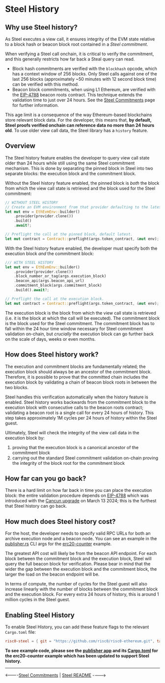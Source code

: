 # Steel History

## Why use Steel history?

As Steel executes a view call, it ensures integrity of the EVM state relative to a block hash or beacon block root contained in a _Steel commitment_.

When verifying a Steel call onchain, it is critical to verify the commitment, and this generally restricts how far back a Steal query can read.

* Block hash commitments are verified with the `blockhash` opcode, which has a context window of 256 blocks.
  Only Steel calls against one of the last 256 blocks (approximately ~50 minutes with 12 second block time) can be verified with this method.
* Beacon block commitments, when using L1 Ethereum, are verified with the [EIP-4788] beacon roots contract.
  This technique extends the validation time to just over 24 hours.
  See the [Steel Commitments] page for further information.

This age limit is a consequence of the way Ethereum-based blockchains store relevant block data.
For the developer, this means that, **by default, Steel proofs verified onchain can reference data no more than 24 hours old**.
To use older view call data, the Steel library has a `history` feature. 

## Overview

The Steel history feature enables the developer to query view call state older than 24 hours while still using the same Steel commitment mechanism.
This is done by separating the pinned block in Steel into two separate blocks: the execution block and the commitment block. 

Without the Steel history feature enabled, the pinned block is *both* the block from which the view call state is retrieved and the block used for the Steel commitment:

```rust
// WITHOUT STEEL HISTORY
// Create an EVM environment from that provider defaulting to the latest block.
let mut env = EthEvmEnv::builder()
    .provider(provider.clone())
    .build()
    .await?;

// Preflight the call at the pinned block, default latest.
let mut contract = Contract::preflight(args.token_contract, &mut env);
```

With the Steel history feature enabled, the developer must specify both the execution block *and* the commitment block:

```rust
/// WITH STEEL HISTORY
let mut env = EthEvmEnv::builder()
    .provider(provider.clone())
    .block_number_or_tag(args.execution_block)
    .beacon_api(args.beacon_api_url)
    .commitment_block(args.commitment_block)
    .build().await?;

// Preflight the call at the execution block.
let mut contract = Contract::preflight(args.token_contract, &mut env);
```

The execution block is the block from which the view call state is retrieved
(i.e. it is the block at which the call will be executed).
The commitment block is the block used for the Steel commitment.
The commitment block has to fall within the 24 hour time window necessary for Steel commitment validation on-chain, but *crucially* the execution block can go further back on the scale of days, weeks or even months. 

## How does Steel history work?

The execution and commitment blocks are fundamentally related;
the execution block should always be an ancestor of the commitment block.
Therefore, it is possible to prove that the committed chain includes the execution block by validating a chain of beacon block roots in between the two blocks.

Steel handles this verification automatically when the history feature is enabled.
Steel history works backwards from the commitment block to the execution block with consecutive calls to the beacon roots contract;
validating a beacon root is a single call for every 24 hours of history.
This step takes approximately 1M cycles per 24 hours of history within the Steel guest. 

Ultimately, Steel will check the integrity of the view call data in the execution block by:

1. proving that the execution block is a canonical ancestor of the commitment block
2. carrying out the standard Steel commitment validation on-chain proving the integrity of the block root for the commitment block

## How far can you go back?

There is a hard limit on how far back in time you can place the execution block:
the entire validation procedure depends on [EIP-4788] which was introduced with the [Cancun upgrade] on March 13 2024;
this is the furthest that Steel history can go back.

## How much does Steel history cost? 

For the host, the developer needs to specify valid RPC URLs for both an archive execution node and a beacon node.
You can see an example in the [publisher.rs] CLI args for the [erc20-counter] example.

The greatest API cost will likely be from the beacon API endpoint.
For each block between the commitment block and the execution block, Steel will query the full beacon block for verification.
Please bear in mind that the wider the gap between the execution block and the commitment block, the larger the load on the beacon endpoint will be. 

In terms of compute, the number of cycles for the Steel guest will also increase linearly with the number of blocks between the commitment block and the execution block.
For every extra 24 hours of history, this is around 1 million cycles in the Steel guest.

## Enabling Steel History

To enable Steel History, you can add these feature flags to the relevant `Cargo.toml` file:

```toml
risc0-steel = { git = "https://github.com/risc0/risc0-ethereum.git", tag = "vX.Y.Z", features = ["unstable-history"] }
```

**To see example code, please see the [publisher app] and its [Cargo.toml] for the erc20-counter example which has been updated to support Steel history.**

---

<----[Steel Commitments](./steel-commitments.md) | [Steel README](../README.md) ---->

[EIP-4788]: https://eips.ethereum.org/EIPS/eip-4788
[beacon chain]: https://ethereum.org/en/roadmap/beacon-chain/
[Steel Commitments]: ./steel-commitments.md
[Cancun upgrade]: https://ethereum.org/en/history/#cancun-summary
[publisher.rs]: ../../examples/erc20-counter/apps/src/bin/publisher.rs
[erc20-counter]: ../../examples/erc20-counter/README.md
[publisher app]: ../../examples/erc20-counter/apps/README.md
[Cargo.toml]: ../../examples/erc20-counter/apps/Cargo.toml
